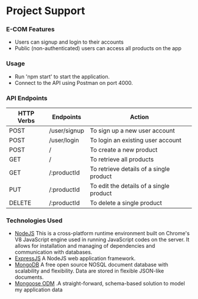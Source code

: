 # Project Support


### E-COM Features
* Users can signup and login to their accounts
* Public (non-authenticated) users can access all products on the app

### Usage
* Run 'npm start' to start the application.
* Connect to the API using Postman on port 4000.
### API Endpoints
| HTTP Verbs | Endpoints | Action |
| --- | --- | --- |
| POST | /user/signup | To sign up a new user account |
| POST | /user/login | To login an existing user account |
| POST | / | To create a new product|
| GET | /| To retrieve all products |
| GET | /:productId | To retrieve details of a single product |
| PUT | /:productId | To edit the details of a single product |
| DELETE | /:productId | To delete a single product|


### Technologies Used
* [NodeJS](https://nodejs.org/) This is a cross-platform runtime environment built on Chrome's V8 JavaScript engine used in running JavaScript codes on the server. It allows for installation and managing of dependencies and communication with databases.
* [ExpressJS](https://www.expresjs.org/) A NodeJS web application framework.
* [MongoDB](https://www.mongodb.com/) A free open source NOSQL document database with scalability and flexibility. Data are stored in flexible JSON-like documents.
* [Mongoose ODM](https://mongoosejs.com/) .A straight-forward, schema-based solution to model my application data
